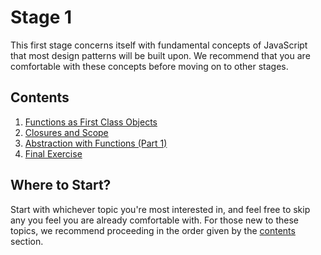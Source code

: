 # Stage 1
This first stage concerns itself with fundamental concepts of JavaScript that most design patterns will be built upon. We recommend that you are comfortable with these concepts before moving on to other stages.

## Contents
1. [Functions as First Class Objects](./first-class-functions)
2. [Closures and Scope](./closures-and-scope)
3. [Abstraction with Functions (Part 1)](./abstraction-with-functions)
4. [Final Exercise](./exercise)

## Where to Start?
Start with whichever topic you're most interested in, and feel free to skip any you feel you are already comfortable with. For those new to these topics, we recommend proceeding in the order given by the [contents](#contents) section.
